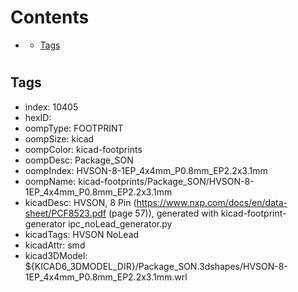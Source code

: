 



Contents
========

* [](#)
	* [Tags](#tags)

# 

## Tags

- index: 10405
- hexID: 
- oompType: FOOTPRINT
- oompSize: kicad
- oompColor: kicad-footprints
- oompDesc: Package_SON
- oompIndex: HVSON-8-1EP_4x4mm_P0.8mm_EP2.2x3.1mm
- oompName: kicad-footprints/Package_SON/HVSON-8-1EP_4x4mm_P0.8mm_EP2.2x3.1mm
- kicadDesc: HVSON, 8 Pin (https://www.nxp.com/docs/en/data-sheet/PCF8523.pdf (page 57)), generated with kicad-footprint-generator ipc_noLead_generator.py
- kicadTags: HVSON NoLead
- kicadAttr: smd
- kicad3DModel: ${KICAD6_3DMODEL_DIR}/Package_SON.3dshapes/HVSON-8-1EP_4x4mm_P0.8mm_EP2.2x3.1mm.wrl
